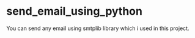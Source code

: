 # send_email_using_python
You can send any email using smtplib library which i used in this project.
